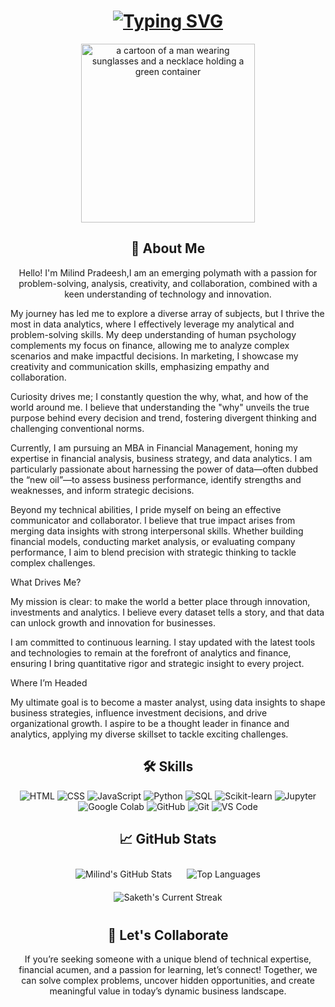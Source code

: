 
<h1 align="center">
  <a href="https://git.io/typing-svg">
    <img src="https://readme-typing-svg.herokuapp.com?color=%2336BCF7&center=true&vCenter=true&width=600&lines=Hello!+👋+Welcome+to+my+GitHub+profile.;I'm+Milind+Pradeesh.;Analytics+%7C+Finance+%7C+Marketing."
    alt="Typing SVG">
  </a>
</h1>

<p align="center">
<img src="https://media.tenor.com/1XlIX0Cu0FMAAAAi/pump-market.gif" width="278" height="286" alt="a cartoon of a man wearing sunglasses and a necklace holding a green container" style="max-width: 310px; background-color: unset;">
</p>


<h2 align="center">🚀 About Me</h2>
<p align="center">
  Hello! I'm Milind Pradeesh,I am an emerging polymath with a passion for problem-solving, analysis, creativity, and collaboration, combined with a keen understanding of technology and innovation.

 My journey has led me to explore a diverse array of subjects, but I thrive the most in data analytics, where I effectively leverage my analytical and problem-solving skills. My deep understanding of human psychology complements my focus on finance, allowing me to analyze complex scenarios and make impactful decisions. In marketing, I showcase my creativity and communication skills, emphasizing empathy and collaboration.

Curiosity drives me; I constantly question the why, what, and how of the world around me. I believe that understanding the "why" unveils the true purpose behind every decision and trend, fostering divergent thinking and challenging conventional norms.

Currently, I am pursuing an MBA in Financial Management, honing my expertise in financial analysis, business strategy, and data analytics. I am particularly passionate about harnessing the power of data—often dubbed the “new oil”—to assess business performance, identify strengths and weaknesses, and inform strategic decisions.

Beyond my technical abilities, I pride myself on being an effective communicator and collaborator. I believe that true impact arises from merging data insights with strong interpersonal skills. Whether building financial models, conducting market analysis, or evaluating company performance, I aim to blend precision with strategic thinking to tackle complex challenges.

What Drives Me?

My mission is clear: to make the world a better place through innovation, investments and analytics. I believe every dataset tells a story, and that data can unlock growth and innovation for businesses.

I am committed to continuous learning. I stay updated with the latest tools and technologies to remain at the forefront of analytics and finance, ensuring I bring quantitative rigor and strategic insight to every project.

Where I’m Headed

My ultimate goal is to become a master analyst, using data insights to shape business strategies, influence investment decisions, and drive organizational growth. I aspire to be a thought leader in finance and analytics, applying my diverse skillset to tackle exciting challenges.

</p>

<h2 align="center">🛠 Skills</h2>
<p align="center">
  <!-- Skill badges -->
  <img src="https://img.shields.io/badge/HTML-E34F26?style=for-the-badge&logo=html5&logoColor=white" alt="HTML">
  <img src="https://img.shields.io/badge/CSS-1572B6?style=for-the-badge&logo=css3&logoColor=white" alt="CSS">
  <img src="https://img.shields.io/badge/JavaScript-F7DF1E?style=for-the-badge&logo=javascript&logoColor=black" alt="JavaScript">
  <img src="https://img.shields.io/badge/Python-3776AB?style=for-the-badge&logo=python&logoColor=white" alt="Python">
  <img src="https://img.shields.io/badge/SQL-4479A1?style=for-the-badge&logo=sql&logoColor=white" alt="SQL">
  <img src="https://img.shields.io/badge/Scikit--learn-F7931E?style=for-the-badge&logo=scikit-learn&logoColor=white" alt="Scikit-learn">
  <img src="https://img.shields.io/badge/Jupyter-F37626?style=for-the-badge&logo=jupyter&logoColor=white" alt="Jupyter">
  <img src="https://img.shields.io/badge/Google_Colab-F9AB00?style=for-the-badge&logo=google-colab&logoColor=white" alt="Google Colab">
  <img src="https://img.shields.io/badge/GitHub-181717?style=for-the-badge&logo=github&logoColor=white" alt="GitHub">
  <img src="https://img.shields.io/badge/Git-F05032?style=for-the-badge&logo=git&logoColor=white" alt="Git">
  <img src="https://img.shields.io/badge/VS_Code-007ACC?style=for-the-badge&logo=visual-studio-code&logoColor=white" alt="VS Code">
</p>



<h2 align="center">📈 GitHub Stats</h2>
<div align="center">
  <img src="https://github-readme-stats.vercel.app/api?username=milindpradeesh&show_icons=true&theme=radical" alt="Milind's GitHub Stats" style="margin: 10px;">
  <img src="https://github-readme-stats.vercel.app/api/top-langs/?username=milindpradeesh&layout=compact&theme=radical" alt="Top Languages" style="margin: 10px;">
  <div style="display: flex; justify-content: center; align-items: center;">
    <img src="https://streak-stats.demolab.com/?user=milindpradeesh&count_private=true&theme=blue-green&title_color=00b3ff" alt="Saketh's Current Streak" style="margin: 10px;">
  </div>

<h2 align="center">💬 Let's Collaborate</h2>
<p align="center">If you’re seeking someone with a unique blend of technical expertise, financial acumen, and a passion for learning, let’s connect! Together, we can solve complex problems, uncover hidden opportunities, and create meaningful value in today’s dynamic business landscape.</p>


